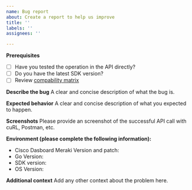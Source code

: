 ```yaml
---
name: Bug report
about: Create a report to help us improve
title: ''
labels: ''
assignees: ''

---
```


**Prerequisites**
* [ ] Have you tested the operation in the API directly?
* [ ] Do you have the latest SDK version?
* [ ] Review [compability matrix](https://github.com/meraki/dashboard-api-go?tab=readme-ov-file#compatibility-matrix)

**Describe the bug**
A clear and concise description of what the bug is.

**Expected behavior**
A clear and concise description of what you expected to happen.

**Screenshots**
Please provide an screenshot of the successful API call with cuRL, Postman, etc.

**Environment (please complete the following information):**
* Cisco Dasboard Meraki Version and patch: 
* Go Version:
* SDK version:
* OS Version: 

**Additional context**
Add any other context about the problem here.
